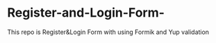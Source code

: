 # Register-and-Login-Form-
This repo is Register&amp;Login Form with using Formik and Yup validation
